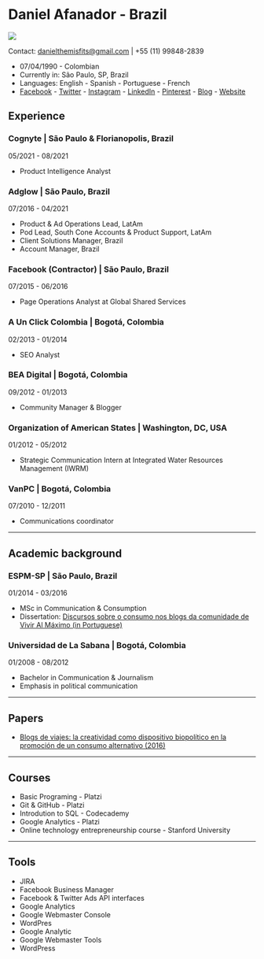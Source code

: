 # Daniel Afanador - Brazil

![ ](https://pbs.twimg.com/profile_images/1232330439110615041/p46_R0gn_400x400.jpg)
  
  Contact: danielthemisfits@gmail.com | +55 (11) 99848-2839

- 07/04/1990 - Colombian
- Currently in: São Paulo, SP, Brazil
- Languages: English - Spanish - Portuguese - French 
- [Facebook](https://www.facebook.com/danielafanador03) - [Twitter](https://twitter.com/Daniel_Afanador) - [Instagram](https://www.instagram.com/daniel_afanador/) - [LinkedIn](https://www.linkedin.com/in/danielafanador/) - [Pinterest](https://br.pinterest.com/danielafanador/) - [Blog](https://www.mirincon.co/) - [Website](https://danielafanador.co/)

## Experience

### Cognyte | São Paulo & Florianopolis, Brazil  
05/2021 - 08/2021
- Product Intelligence Analyst

### Adglow | São Paulo, Brazil  
07/2016 - 04/2021
- Product & Ad Operations Lead, LatAm
- Pod Lead, South Cone Accounts & Product Support, LatAm
- Client Solutions Manager, Brazil
- Account Manager, Brazil

### Facebook (Contractor) | São Paulo, Brazil  
07/2015 - 06/2016
- Page Operations Analyst at Global Shared Services

### A Un Click Colombia | Bogotá, Colombia
02/2013 - 01/2014
- SEO Analyst

### BEA Digital | Bogotá, Colombia
09/2012 - 01/2013
- Community Manager & Blogger

### Organization of American States | Washington, DC, USA
01/2012 - 05/2012
- Strategic Communication Intern at Integrated Water Resources Management (IWRM)

### VanPC | Bogotá, Colombia
07/2010 - 12/2011
- Communications coordinator

---

## Academic background

### ESPM-SP | São Paulo, Brazil
01/2014 - 03/2016
- MSc in Communication & Consumption
- Dissertation: [Discursos sobre o consumo nos blogs da comunidade de Vivir Al Máximo (in Portuguese)](https://intellectum.unisabana.edu.co/bitstream/handle/10818/23348/tesis-maestria-herman_daniel_afanador_jimenez.pdf?sequence=1&isAllowed=y)

### Universidad de La Sabana | Bogotá, Colombia
01/2008 - 08/2012
- Bachelor in Communication & Journalism
- Emphasis in political communication

---

## Papers
- [Blogs de viajes: la creatividad como dispositivo biopolítico en la promoción de un consumo alternativo (2016)](https://revistas.udea.edu.co/index.php/folios/article/view/326292?fbclid=IwAR2Q_-r1S3O_-zB3_sAlXe9rhavsIDNx480UbtKz6zvEtO6cpPQOFrYC0tc)

---

## Courses

- Basic Programing - Platzi 
- Git & GitHub - Platzi
- Introdution to SQL - Codecademy
- Google Analytics - Platzi
- Online technology entrepreneurship course - Stanford University

---

## Tools

- JIRA
- Facebook Business Manager
- Facebook & Twitter Ads API interfaces
- Google Analytics
- Google Webmaster Console
- WordPres
- Google Analytic
- Google Webmaster Tools
- WordPress
